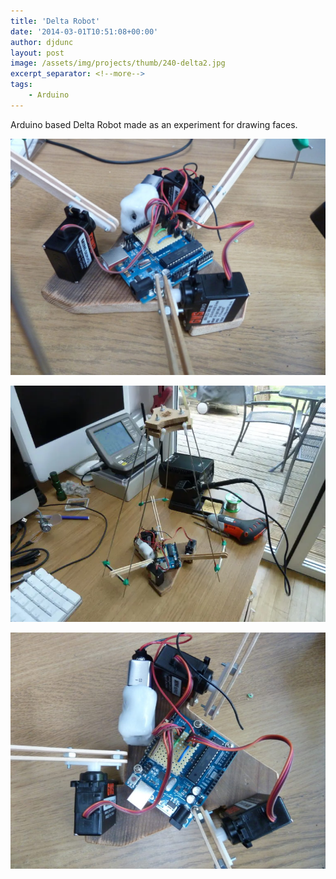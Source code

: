 ```yaml
---
title: 'Delta Robot'
date: '2014-03-01T10:51:08+00:00'
author: djdunc
layout: post
image: /assets/img/projects/thumb/240-delta2.jpg
excerpt_separator: <!--more-->
tags:
    - Arduino
---
```


Arduino based Delta Robot made as an experiment for drawing faces.

![Delta Robot](/assets/img/projects/delta.jpg)

<!--more-->

![Delta Robot](/assets/img/projects/delta2.jpg.webp)

![Delta Robot](/assets/img/projects/delta3.jpg)
